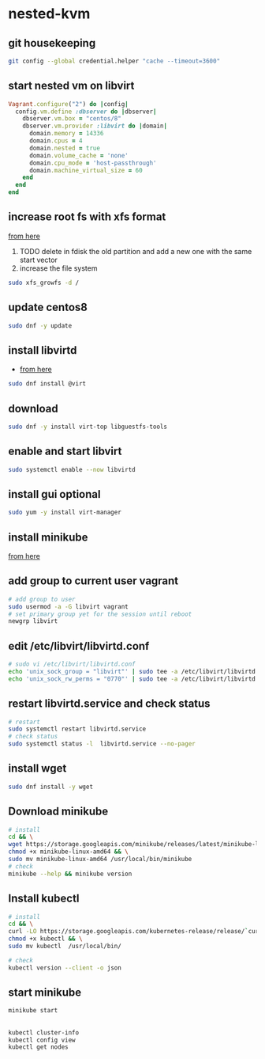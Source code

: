 # nested-kvm

## git housekeeping

```bash
git config --global credential.helper "cache --timeout=3600"
```

## start nested vm on libvirt

```ruby
Vagrant.configure("2") do |config|
  config.vm.define :dbserver do |dbserver|
    dbserver.vm.box = "centos/8"
    dbserver.vm.provider :libvirt do |domain|
      domain.memory = 14336
      domain.cpus = 4
      domain.nested = true
      domain.volume_cache = 'none'
      domain.cpu_mode = 'host-passthrough'
      domain.machine_virtual_size = 60
    end
  end
end
```

## increase root fs with xfs format

[from here](https://access.redhat.com/articles/1190213)

1) TODO delete in fdisk the old partition and add a new one with the same start vector
2) increase the file system

```bash
sudo xfs_growfs -d /
```

## update centos8

```bash
sudo dnf -y update
```

## install libvirtd

- [from here](https://computingforgeeks.com/how-to-install-kvm-on-rhel-8/)

```bash
sudo dnf install @virt
```

 ## download 

 ```bash
 sudo dnf -y install virt-top libguestfs-tools
 ```

 ## enable and start libvirt

 ```bash
 sudo systemctl enable --now libvirtd
 ```

 ## install gui optional

 ```bash
 sudo yum -y install virt-manager
 ```

## install minikube

[from here](https://computingforgeeks.com/how-to-install-minikube-on-centos-linux-with-kvm/)

## add group to current user vagrant

```bash
# add group to user
sudo usermod -a -G libvirt vagrant
# set primary group yet for the session until reboot
newgrp libvirt
```

## edit /etc/libvirt/libvirtd.conf

```bash
# sudo vi /etc/libvirt/libvirtd.conf
echo 'unix_sock_group = "libvirt"' | sudo tee -a /etc/libvirt/libvirtd.conf
echo 'unix_sock_rw_perms = "0770"' | sudo tee -a /etc/libvirt/libvirtd.conf
```

## restart libvirtd.service and check status

```bash
# restart
sudo systemctl restart libvirtd.service
# check status
sudo systemctl status -l  libvirtd.service --no-pager
```

## install wget

```bash
sudo dnf install -y wget
```

## Download minikube

```bash
# install
cd && \
wget https://storage.googleapis.com/minikube/releases/latest/minikube-linux-amd64 && \
chmod +x minikube-linux-amd64 && \
sudo mv minikube-linux-amd64 /usr/local/bin/minikube
# check
minikube --help && minikube version
```
## Install kubectl

```bash
# install
cd && \
curl -LO https://storage.googleapis.com/kubernetes-release/release/`curl -s https://storage.googleapis.com/kubernetes-release/release/stable.txt`/bin/linux/amd64/kubectl  && \
chmod +x kubectl && \
sudo mv kubectl  /usr/local/bin/

# check
kubectl version --client -o json
```

## start minikube

```bash
minikube start
```


## 


```bash
kubectl cluster-info
kubectl config view
kubectl get nodes
```